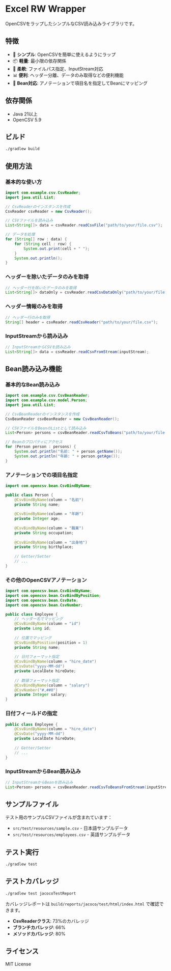 # Excel RW Wrapper

OpenCSVをラップしたシンプルなCSV読み込みライブラリです。

## 特徴

- 🚀 **シンプル**: OpenCSVを簡単に使えるようにラップ
- 📦 **軽量**: 最小限の依存関係
- 🔧 **柔軟**: ファイルパス指定、InputStream対応
- 📊 **便利**: ヘッダー分離、データのみ取得などの便利機能
- 🎯 **Bean対応**: アノテーションで項目名を指定してBeanにマッピング

## 依存関係

- Java 21以上
- OpenCSV 5.9

## ビルド

```bash
./gradlew build
```

## 使用方法

### 基本的な使い方

```java
import com.example.csv.CsvReader;
import java.util.List;

// CsvReaderのインスタンスを作成
CsvReader csvReader = new CsvReader();

// CSVファイルを読み込み
List<String[]> data = csvReader.readCsvFile("path/to/your/file.csv");

// データを処理
for (String[] row : data) {
    for (String cell : row) {
        System.out.print(cell + " ");
    }
    System.out.println();
}
```

### ヘッダーを除いたデータのみを取得

```java
// ヘッダー行を除いたデータのみを取得
List<String[]> dataOnly = csvReader.readCsvDataOnly("path/to/your/file.csv", true);
```

### ヘッダー情報のみを取得

```java
// ヘッダー行のみを取得
String[] header = csvReader.readCsvHeader("path/to/your/file.csv");
```

### InputStreamから読み込み

```java
// InputStreamからCSVを読み込み
List<String[]> data = csvReader.readCsvFromStream(inputStream);
```

## Bean読み込み機能

### 基本的なBean読み込み

```java
import com.example.csv.CsvBeanReader;
import com.example.csv.model.Person;
import java.util.List;

// CsvBeanReaderのインスタンスを作成
CsvBeanReader csvBeanReader = new CsvBeanReader();

// CSVファイルをBeanのListとして読み込み
List<Person> persons = csvBeanReader.readCsvToBeans("path/to/your/file.csv", Person.class);

// Beanのプロパティにアクセス
for (Person person : persons) {
    System.out.println("名前: " + person.getName());
    System.out.println("年齢: " + person.getAge());
}
```

### アノテーションでの項目名指定

```java
import com.opencsv.bean.CsvBindByName;

public class Person {
    @CsvBindByName(column = "名前")
    private String name;
    
    @CsvBindByName(column = "年齢")
    private Integer age;
    
    @CsvBindByName(column = "職業")
    private String occupation;
    
    @CsvBindByName(column = "出身地")
    private String birthplace;
    
    // Getter/Setter
    // ...
}
```

### その他のOpenCSVアノテーション

```java
import com.opencsv.bean.CsvBindByName;
import com.opencsv.bean.CsvBindByPosition;
import com.opencsv.bean.CsvDate;
import com.opencsv.bean.CsvNumber;

public class Employee {
    // ヘッダー名でマッピング
    @CsvBindByName(column = "id")
    private Long id;
    
    // 位置でマッピング
    @CsvBindByPosition(position = 1)
    private String name;
    
    // 日付フォーマット指定
    @CsvBindByName(column = "hire_date")
    @CsvDate("yyyy-MM-dd")
    private LocalDate hireDate;
    
    // 数値フォーマット指定
    @CsvBindByName(column = "salary")
    @CsvNumber("#,##0")
    private Integer salary;
}
```

### 日付フィールドの指定

```java
public class Employee {
    @CsvBindByName(column = "hire_date")
    @CsvDate("yyyy-MM-dd")
    private LocalDate hireDate;
    
    // Getter/Setter
    // ...
}
```

### InputStreamからBean読み込み

```java
// InputStreamからBeanを読み込み
List<Person> persons = csvBeanReader.readCsvToBeansFromStream(inputStream, Person.class);
```

## サンプルファイル

テスト用のサンプルCSVファイルが含まれています：

- `src/test/resources/sample.csv` - 日本語サンプルデータ
- `src/test/resources/employees.csv` - 英語サンプルデータ

## テスト実行

```bash
./gradlew test
```

## テストカバレッジ

```bash
./gradlew test jacocoTestReport
```

カバレッジレポートは `build/reports/jacoco/test/html/index.html` で確認できます。

- **CsvReaderクラス**: 73%のカバレッジ
- **ブランチカバレッジ**: 66%
- **メソッドカバレッジ**: 80%

## ライセンス

MIT License
